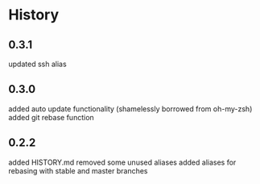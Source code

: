 History
===
0.3.1
---
updated ssh alias

0.3.0
---
added auto update functionality (shamelessly borrowed from oh-my-zsh)
added git rebase function

0.2.2
---
added HISTORY.md
removed some unused aliases
added aliases for rebasing with stable and master branches